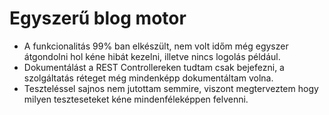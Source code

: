 # Egyszerű blog motor

- A funkcionalitás 99% ban elkészült, nem volt időm még egyszer átgondolni hol kéne hibát kezelni, illetve nincs logolás például.
- Dokumentálást a REST Controllereken tudtam csak bejefezni, a szolgáltatás réteget még mindenképp dokumentáltam volna.
- Teszteléssel sajnos nem jutottam semmire, viszont megterveztem hogy milyen teszteseteket kéne mindenféleképpen felvenni.

